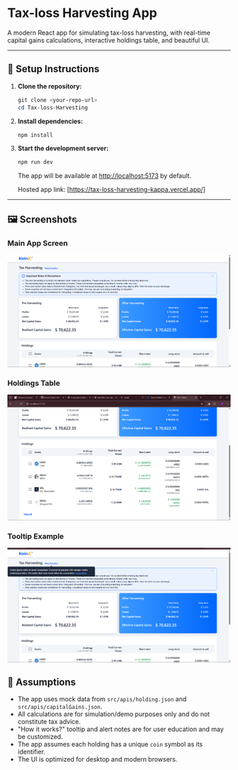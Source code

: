 # Tax-loss Harvesting App

A modern React app for simulating tax-loss harvesting, with real-time capital gains calculations, interactive holdings table, and beautiful UI.

---

## 🚀 Setup Instructions

1. **Clone the repository:**
   ```powershell
   git clone <your-repo-url>
   cd Tax-loss-Harvesting
   ```

2. **Install dependencies:**
   ```powershell
   npm install
   ```

3. **Start the development server:**
   ```powershell
   npm run dev
   ```
   The app will be available at [http://localhost:5173](http://localhost:5173) by default.

    Hosted app link: [https://tax-loss-harvesting-kappa.vercel.app/]
---

## 🖼️ Screenshots

### Main App Screen
![Main Dashboard](./Tax-loss-Harvesting/public/image-1.png)


### Holdings Table
![Holdings Table](./Tax-loss-Harvesting/public/Holding-1.png)

### Tooltip Example
![Tooltip Example](./Tax-loss-Harvesting/public/image-2.png)


## 📝 Assumptions

- The app uses mock data from `src/apis/holding.json` and `src/apis/capitalGains.json`.
- All calculations are for simulation/demo purposes only and do not constitute tax advice.
- "How it works?" tooltip and alert notes are for user education and may be customized.
- The app assumes each holding has a unique `coin` symbol as its identifier.
- The UI is optimized for desktop and modern browsers.
